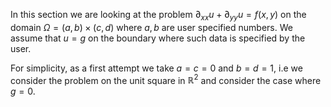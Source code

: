 In this section we are looking at the problem $\partial_{xx} u + \partial_{yy} u = f(x,y)$ on the domain $\Omega = (a,b)\times(c,d)$ where $a,b$ are user specified numbers. We assume that $u=g$ on the boundary where such data is specified by the user. 

For simplicity, as a first attempt we take $a=c=0$ and $b=d=1$, i.e we consider the problem on the unit square in $\mathbb{R}^2$ and consider the case where $g=0$.